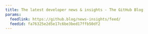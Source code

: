 ```yaml
---
title: The latest developer news & insights - The GitHub Blog
params:
  feedlink: https://github.blog/news-insights/feed/
  feedid: fa76325e2d5e17c6be3bed17ffb50df2
---
```

